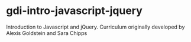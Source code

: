 gdi-intro-javascript-jquery
===========================

Introduction to Javascript and jQuery. Curriculum originally developed by Alexis Goldstein and Sara Chipps